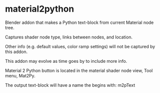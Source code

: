# material2python
Blender addon that makes a Python text-block from current Material node tree.

Captures shader node type, links between nodes, and location.

Other info (e.g. default values, color ramp settings) will not be captured by this addon.

This addon may evolve as time goes by to include more info.

Material 2 Python button is located in the material shader node view, Tool menu, Mat2Py.

The output text-block will have a name the begins with: m2pText